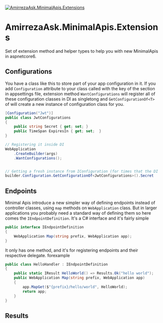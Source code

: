 [![AmirrezaAsk.MinimalApis.Extensions](https://img.shields.io/nuget/v/AmirrezaAsk.MinimalApis.Extensions)](https://www.nuget.org/packages/AmirrezaAsk.MinimalApis.Extensions/)
# AmirrezaAsk.MinimalApis.Extensions
Set of extension method and helper types to help you with new MinimalApis in aspnetcore6.

## Configurations
You have a class like this to store part of your app configuration in it. If you add `Configuration` attribute to your class called with 
the key of the section in appsettings file, extension method `WantConfigurations` will register all of these configuration classes
in DI as singletong and `GetConfigurationOf<T>` of will create a new instance of configuration class for you.
```csharp
[Configuration("Jwt")]
public class JwtConfigurations
{
    public string Secret { get; set; }
    public TimeSpan ExpiresIn { get; set;  }
}

// Registering it inside DI
WebApplication
    .CreateBuilder(args)
    .WantConfigurations();


// Getting a fresh instance from IConfiguration (for times that the DI is not built yet.)
builder.Configuration.GetConfigurationOf<JwtConfigurations>().Secret
```
## Endpoints
Minimal Apis introduce a new simpler way of defining endpoints instead of controller classes, using `map` methods on `WebApplication` class. But in 
larger applications you probably need a standard way of defining them so here comes the `IEndpointDefinition`. It's a C# interface and it's fairly
simple
```csharp
public interface IEndpointDefinition
{
    WebApplication Map(string prefix, WebApplication app);
}
```
It only has one method, and it's for registering endpoints and their respective delegate. forexample
```csharp
public class HelloHandler : IEndpointDefinition
{
    public static IResult HelloWorld() => Results.Ok("hello world");
    public WebApplication Map(string prefix, WebApplication app)
    {
        app.MapGet($"{prefix}/hello/world", HelloWorld);
        return app;
    }
}
```
## Results